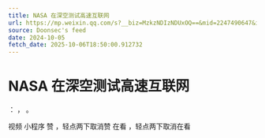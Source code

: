 ```yaml
---
title: NASA 在深空测试高速互联网
url: https://mp.weixin.qq.com/s?__biz=MzkzNDIzNDUxOQ==&mid=2247490647&idx=6&sn=a787cdf3ac6f22fed704dd031dda02f4
source: Doonsec's feed
date: 2024-10-05
fetch_date: 2025-10-06T18:50:00.912732
---
```


# NASA 在深空测试高速互联网

：
，
。

视频
小程序
赞
，轻点两下取消赞
在看
，轻点两下取消在看